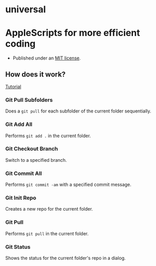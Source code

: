 universal
=========

# AppleScripts for more efficient coding

* Published under an [MIT license](http://www.opensource.org/licenses/mit-license.html).

## How does it work?
<a href='http://youtu.be/CT7OLEwbcUo'>Tutorial</a>


### Git Pull Subfolders
Does a `git pull` for each subfolder of the current folder sequentially.

### Git Add All
Performs `git add .` in the current folder.

### Git Checkout Branch
Switch to a specified branch.

### Git Commit All
Performs `git commit -am` with a specified commit message.

### Git Init Repo
Creates a new repo for the current folder.

### Git Pull
Performs `git pull` in the current folder.

### Git Status
Shows the status for the current folder's repo in a dialog.